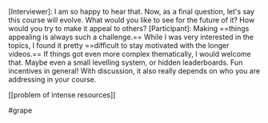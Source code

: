 [Interviewer]: I am so happy to hear that. Now, as a final question, let's say this course will evolve. What would you like to see for the future of it? How would you try to make it appeal to others?
[Participant]: Making ==things appealing is always such a challenge.== While I was very interested in the topics, I found it pretty ==difficult to stay motivated with the longer videos.== If things got even more complex thematically, I would welcome that. Maybe even a small levelling system, or hidden leaderboards. Fun incentives in general! With discussion, it also really depends on who you are addressing in your course. 

[[problem of intense resources]]

#grape